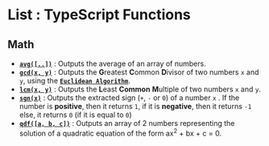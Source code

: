 # List : TypeScript Functions

## Math
- [**`avg([..])`**](https://github.com/cm-verbose/Functions/blob/main/Typescript/Math/avg.ts) : Outputs the average of an array of numbers. 
- [**`gcd(x, y)`**](https://github.com/cm-verbose/Functions/blob/main/Typescript/Math/gcd.ts) : Outputs the **G**reatest **C**ommon **D**ivisor of two numbers `x` and `y`, using the [**`Euclidean Algorithm`**](https://en.wikipedia.org/wiki/Euclidean_algorithm). 
- [**`lcm(x, y)`**](https://github.com/cm-verbose/Functions/blob/main/Typescript/Math/lcm.ts) : Outputs the **L**east **Common** **M**ultiple of two numbers `x` and `y`.
- [**`sgn(x)`**](https://github.com/cm-verbose/Functions/blob/main/Typescript/Math/sgn.ts) : Outputs the extracted sign (`+`, `-` or `0`) of a number `x` . If the number is **positive**, then it returns `1`, if it is **negative**, then it returns `-1` else, it returns `0` (if it is equal to `0`)
- [**`qdf([a, b, c])`**](https://github.com/cm-verbose/Functions/blob/main/Typescript/Math/qdf.ts) : Outputs an array of 2 numbers representing the solution of a quadratic equation of the form ax<sup>2</sup> + bx + c = 0.
